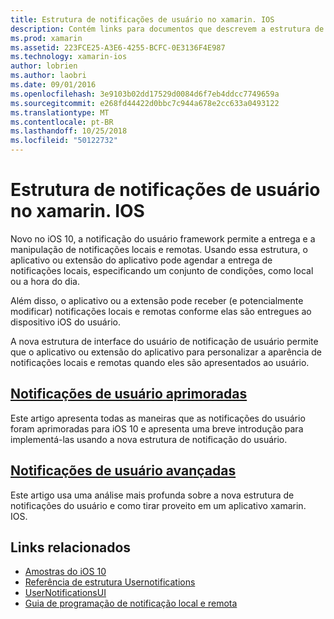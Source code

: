 ```yaml
---
title: Estrutura de notificações de usuário no xamarin. IOS
description: Contém links para documentos que descrevem a estrutura de notificações do usuário e como usá-lo para enviar e receber notificações locais e remotas em um aplicativo xamarin. IOS.
ms.prod: xamarin
ms.assetid: 223FCE25-A3E6-4255-BCFC-0E3136F4E987
ms.technology: xamarin-ios
author: lobrien
ms.author: laobri
ms.date: 09/01/2016
ms.openlocfilehash: 3e9103b02dd17529d0084d6f7eb4ddcc7749659a
ms.sourcegitcommit: e268fd44422d0bbc7c944a678e2cc633a0493122
ms.translationtype: MT
ms.contentlocale: pt-BR
ms.lasthandoff: 10/25/2018
ms.locfileid: "50122732"
---
```

# <a name="user-notifications-framework-in-xamarinios"></a>Estrutura de notificações de usuário no xamarin. IOS

Novo no iOS 10, a notificação do usuário framework permite a entrega e a manipulação de notificações locais e remotas. Usando essa estrutura, o aplicativo ou extensão do aplicativo pode agendar a entrega de notificações locais, especificando um conjunto de condições, como local ou a hora do dia.

Além disso, o aplicativo ou a extensão pode receber (e potencialmente modificar) notificações locais e remotas conforme elas são entregues ao dispositivo iOS do usuário.

A nova estrutura de interface do usuário de notificação de usuário permite que o aplicativo ou extensão do aplicativo para personalizar a aparência de notificações locais e remotas quando eles são apresentados ao usuário.

## <a name="enhanced-user-notificationsiosplatformuser-notificationsenhanced-user-notificationsmd"></a>[Notificações de usuário aprimoradas](~/ios/platform/user-notifications/enhanced-user-notifications.md)

Este artigo apresenta todas as maneiras que as notificações do usuário foram aprimoradas para iOS 10 e apresenta uma breve introdução para implementá-las usando a nova estrutura de notificação do usuário.

## <a name="advanced-user-notificationsiosplatformuser-notificationsadvanced-user-notificationsmd"></a>[Notificações de usuário avançadas](~/ios/platform/user-notifications/advanced-user-notifications.md)

Este artigo usa uma análise mais profunda sobre a nova estrutura de notificações do usuário e como tirar proveito em um aplicativo xamarin. IOS.

## <a name="related-links"></a>Links relacionados

- [Amostras do iOS 10](https://developer.xamarin.com/samples/ios/iOS10/)
- [Referência de estrutura Usernotifications](https://developer.apple.com/reference/usernotifications)
- [UserNotificationsUI](https://developer.apple.com/reference/usernotificationsui)
- [Guia de programação de notificação local e remota](https://developer.apple.com/library/prerelease/content/documentation/NetworkingInternet/Conceptual/RemoteNotificationsPG/Chapters/Introduction.html)
